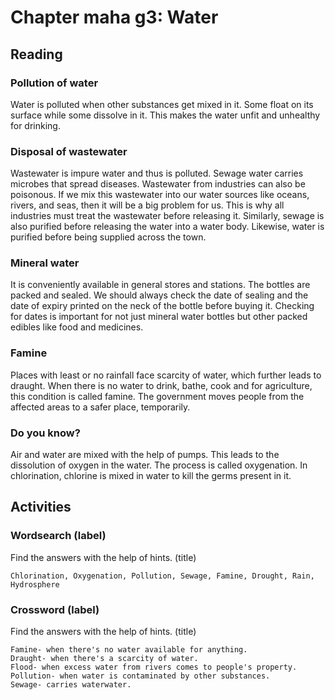 # Chapter maha g3: Water
## Reading
### Pollution of water
Water is polluted when other substances get mixed in it. Some float on its surface while some dissolve in it. This makes the water unfit and unhealthy for drinking.
### Disposal of wastewater
Wastewater is impure water and thus is polluted. Sewage water carries microbes that spread diseases. Wastewater from industries can also be poisonous. If we mix this wastewater into our water sources like oceans, rivers, and seas, then it will be a big problem for us.
This is why all industries must treat the wastewater before releasing it. Similarly, sewage is also purified before releasing the water into a water body. Likewise, water is purified before being supplied across the town.
### Mineral water
It is conveniently available in general stores and stations. The bottles are packed and sealed. We should always check the date of sealing and the date of expiry printed on the neck of the bottle before buying it.
Checking for dates is important for not just mineral water bottles but other packed edibles like food and medicines.
### Famine
Places with least or no rainfall face scarcity of water, which further leads to draught. 
When there is no water to drink, bathe, cook and for agriculture, this condition is called famine.
The government moves people from the affected areas to a safer place, temporarily.
### Do you know?
Air and water are mixed with the help of pumps. This leads to the dissolution of oxygen in the water. The process is called oxygenation.
In chlorination, chlorine is mixed in water to kill the germs present in it.
## Activities
### Wordsearch (label)
Find the answers with the help of hints. (title)
```
Chlorination, Oxygenation, Pollution, Sewage, Famine, Drought, Rain, Hydrosphere
```
### Crossword (label)
Find the answers with the help of hints. (title)
```
Famine- when there's no water available for anything.
Draught- when there's a scarcity of water.
Flood- when excess water from rivers comes to people's property.
Pollution- when water is contaminated by other substances.
Sewage- carries waterwater.
```

